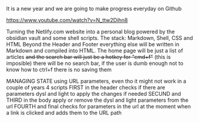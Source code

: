 It is a new year and we are going to make progress everyday on Github

https://www.youtube.com/watch?v=N_ttw2Dihn8

Turning the Netlify.com website into a personal blog powered by the obsidian vault and some shell scripts.
The stack: Markdown, Shell, CSS and HTML
Beyond the Header and Footer everything else will be written in Markdown and compiled into HTML. The home page will be just a list of articles ~~and the search bar will just be a hotkey for "cmd+f"~~ (this is imposible) there will be no search bar, if the user is dumb enough not to know how to ctrl+f there is no saving them

MANAGING STATE
	using URL parameters, even tho it might not work in a couple of years
4 scripts
	FIRST in the header checks if there are parameters dysl and light to apply the changes if needed
	SECUND and THIRD in the body apply or remove the dysl and light parameters from the url
	FOURTH and final checks for parameters in the url at the moment when a link is clicked and adds them to the URL path